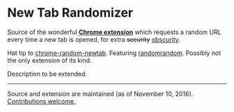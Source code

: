 # New Tab Randomizer

Source of the wonderful [**Chrome extension**][1] which requests a random URL every time a new tab is opened, for extra <del>security</del> <ins>obscurity</ins>.

Hat tip to [chrome-random-newtab][2]. Featuring [randomrandom][3]. Possibly not the only extension of its kind.

Description to be extended.

----

Source and extension are maintained (as of November 10, 2016). [Contributions welcome.][4]

[1]: https://chrome.google.com/webstore/detail/new-tab-randomizer/onjkjeianfmpinhbdaibbbhejnffcika
[2]: https://github.com/jimschubert/chrome-random-newtab
[3]: https://github.com/yozlet/randomrandom
[4]: https://github.com/j9t/new-tab-randomizer/issues/new
